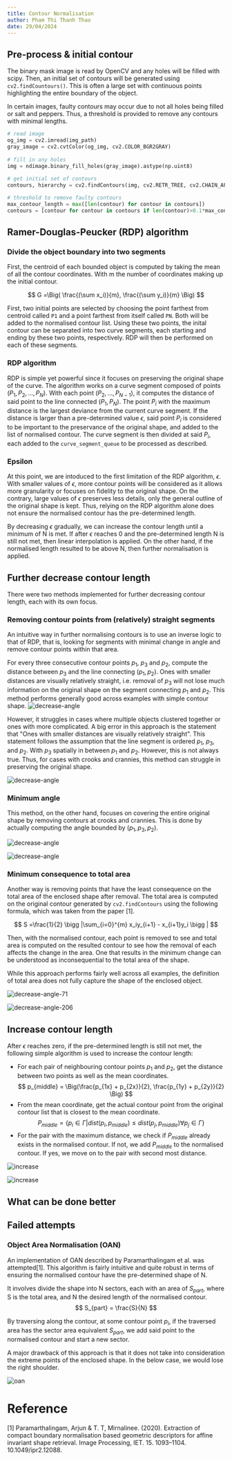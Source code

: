 ```yaml
---  
title: Contour Normalisation    
author: Pham Thi Thanh Thao    
date: 29/04/2024    
---  
```

  
## Pre-process & initial contour  
  
The binary mask image is read by OpenCV and any holes will be filled with scipy. Then, an initial set of contours will be generated using `cv2.findCountours()`. This is often a large set with continuous points highlighting the entire boundary of the object.   

In certain images, faulty contours may occur due to not all holes being filled or salt and peppers. Thus, a threshold is provided to remove any contours with minimal lengths. 


  
```python  
# read image  
og_img = cv2.imread(img_path)  
gray_image = cv2.cvtColor(og_img, cv2.COLOR_BGR2GRAY)  
  
# fill in any holes  
img = ndimage.binary_fill_holes(gray_image).astype(np.uint8)  
  
# get initial set of contours  
contours, hierarchy = cv2.findContours(img, cv2.RETR_TREE, cv2.CHAIN_APPROX_NONE)  

# threshold to remove faulty contours
max_contour_length = max([len(contour) for contour in contours])
contours = [contour for contour in contours if len(contour)>0.1*max_contour_length]

```  
  
## Ramer-Douglas-Peucker (RDP) algorithm  
### Divide the object boundary into two segments   
  
First, the centroid of each bounded object is computed by taking the mean of all the contour coordinates. With m the number of coordinates making up the initial contour. 
  
$$ G =\Big( \frac{(\sum x_i)}{m}, \frac{(\sum y_i)}{m}  \Big) $$   
  
First, two initial points are selected by choosing the point farthest from centroid called `P1` and a point farthest from itself called `PN`. Both will be added to the normalised contour list. Using these two points, the inital contour can be separated into two curve segments, each starting and ending by these two points, respectively. RDP will then be performed on each of these segments. 

### RDP algorithm
RDP is simple yet powerful since it focuses on preserving the original shape of the curve. The algorithm works on a curve segment composed of points $(P_1, P_2, ..., P_N)$. With each point $(P_2, ..., P_{N-1})$, it computes the distance of said point to the line connected $(P_1, P_N)$. The point $P_i$ with the maximum distance is the largest deviance from the current curve segment. If the distance is larger than a pre-determined value $\epsilon$, said point $P_i$ is considered to be important to the preservance of the original shape, and added to the list of normalised contour. The curve segment is then divided at said $P_i$, each added to the `curve_segment_queue` to be processed as described. 

### Epsilon
At this point, we are intoduced to the first limitation of the RDP algorithm, $\epsilon$. With smaller values of $\epsilon$, more contour points will be considered as it allows more granularity or focuses on fidelity to the original shape. On the contrary, large values of $\epsilon$ preserves less details, only the general outline of the original shape is kept. Thus, relying on the RDP algorithm alone does not ensure the normalised contour has the pre-determined length. 

By decreasing $\epsilon$ gradually, we can increase the contour length until a minimum of N is met.  If after $\epsilon$ reaches 0 and the pre-determined length N is still not met, then linear interpolation is applied. On the other hand, if the normalised length resulted to be above N, then further normalisation is applied. 
  
## Further decrease contour length   
There were two methods implemented for further decreasing contour length, each with its own focus. 

### Removing contour points from (relatively) straight segments

An intuitive way in further normalising contours is to use an inverse logic to that of RDP, that is, looking for segments with minimal change in angle and remove contour points within that area.   

For every three consecutive contour points $p_1$, $p_3$ and $p_2$, compute the distance between $p_3$ and the line connecting $(p_1, p_2)$. Ones with smaller distances are visually relatively straight, i.e. removal of $p_3$ will not lose much information on the original shape on the segment connecting $p_1$ and $p_2$.
This method performs generally good across examples with simple contour shape.
![decrease-angle](asset/71_comparison_straight.png)

However, it struggles in cases where multiple objects clustered together or ones with more complicated. A big error in this approach is the statement that "Ones with smaller distances are visually relatively straight". This statement follows the assumption that the line segment is ordered $p_1$, $p_3$, and $p_2$. With $p_3$ spatially in between $p_1$ and $p_2$. However, this is not always true. Thus, for cases with crooks and crannies, this method can struggle in preserving the original shape. 

![decrease-angle](asset/206_comparison_straight.png)


### Minimum angle 
This method, on the other hand, focuses on covering the entire original shape by removing contours at crooks and crannies. This is done by actually computing the angle bounded by $(p_1, p_3, p_2)$.

![decrease-angle](asset/71_comparison_angle.png)

![decrease-angle](asset/206_comparison_angle.png)

### Minimum consequence to total area 
Another way is removing points that have the least consequence on the total area of the enclosed shape after removal. The total area is computed on the original contour generated by `cv2.findContours` using the following formula, which was taken from the paper [1].  

$$ S =\frac{1}{2} \bigg |\sum_{i=0}^{m} x_iy_{i+1} - x_{i+1}y_i \bigg | $$

Then, with the normalised contour, each point is removed to see and total area is computed on the resulted contour to see how the removal of each affects the change in the area. One that results in the minimum change can be understood as inconsequential to the total area of the shape. 

While this approach performs fairly well across all examples, the definition of total area does not fully capture the shape of the enclosed object. 

![decrease-angle-71](asset/71_comparison_area.png)

![decrease-angle-206](asset/206_comparison_area.png)

## Increase contour length

After $\epsilon$ reaches zero, if the pre-determined length is still not met, the following simple algorithm is used to increase the contour length:
- For each pair of neighbouring contour points $p_1$ and $p_2$, get the distance between two points as well as the mean coordinates. 
$$ p_{middle} = \Big(\frac{p_{1x} + p_{2x}}{2}, \frac{p_{1y} + p_{2y}}{2} \Big) $$
-  From the mean coordinate, get the actual contour point from the original contour list that is closest to the mean coordinate.
$$ P_{middle} = \{ p_i \in \Gamma  | dist(p_i, p_{middle}) \leq dist(p_j, p_{middle}) \forall p_j \in \Gamma \} $$
- For the pair with the maximum distance, we check if $P_{middle}$ already exists in the normalised contour. If not, we add $P_{middle}$ to the normalised contour. If yes, we move on to the pair with second most distance. 

![increase](asset/39_GT_comparison.png)

![increase](asset/square_comparison.png)

## What can be done better



## Failed attempts

### Object Area Normalisation (OAN)

An implementation of OAN described by Paramarthalingam et al. was attempted[1]. This algorithm is fairly intuitive and quite robust in terms of ensuring the normalised contour have the pre-determined shape of N. 

It involves divide the shape into N sectors, each with an area of $S_{part}$, where S is the total area, and N the desired length of the normalised contour.
$$ S_{part} = \frac{S}{N} $$

By traversing along the contour, at some contour point $p_i$, if the traversed area has the sector area equivalent $S_{part}$, we add said point to the normalised contour and start a new sector. 

A major drawback of this approach is that it does not take into consideration the extreme points of the enclosed shape. In the below case, we would lose the right shoulder. 

![oan](asset/OAN.png)

# Reference 
[1] Paramarthalingam, Arjun & T. T, Mirnalinee. (2020). Extraction of compact boundary normalisation based geometric descriptors for affine invariant shape retrieval. Image Processing, IET. 15. 1093–1104. 10.1049/ipr2.12088. 
